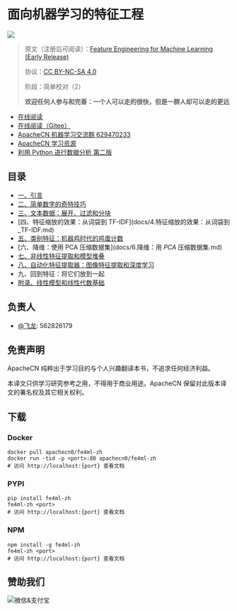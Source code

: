 # 面向机器学习的特征工程

![](cover.jpg)

> 原文（注册后可阅读）：[Feature Engineering for Machine Learning (Early Release)](https://www.safaribooksonline.com/library/view/feature-engineering-for/9781491953235/)
> 
> 协议：[CC BY-NC-SA 4.0](http://creativecommons.org/licenses/by-nc-sa/4.0/)
> 
> 阶段：简单校对（2）
> 
> **欢迎任何人参与和完善：一个人可以走的很快，但是一群人却可以走的更远**

* [在线阅读](http://fe4ml.apachecn.org)
* [在线阅读（Gitee）](https://apachecn.gitee.io/fe4ml-zh/)
* [ApacheCN 机器学习交流群 629470233](http://shang.qq.com/wpa/qunwpa?idkey=30e5f1123a79867570f665aa3a483ca404b1c3f77737bc01ec520ed5f078ddef)
* [ApacheCN 学习资源](http://www.apachecn.org/)
* [利用 Python 进行数据分析 第二版](https://github.com/apachecn/pyda-2e-zh)

## 目录

+   [一、引言](docs/1.引言.md)
+   [二、简单数字的奇特技巧](docs/2.简单数字的奇特技巧.md)
+   [三、文本数据：展开、过滤和分块](docs/3.文本数据.md)
+   [四、特征缩放的效果：从词袋到 TF-IDF](docs/4.特征缩放的效果：从词袋到 _TF-IDF.md)
+   [五、类别特征：机器鸡时代的鸡蛋计数](docs/5.类别特征.md)
+   [六、降维：使用 PCA 压缩数据集](docs/6.降维：用 _PCA_ 压缩数据集.md)
+   [七、非线性特征提取和模型堆叠](docs/7.非线性特征提取和模型堆叠.md)
+   [八、自动化特征提取器：图像特征提取和深度学习](docs/8.自动化特征提取器：图像特征提取和深度学习.md)
+   九、回到特征：将它们放到一起
+   [附录、线性模型和线性代数基础](docs/附录.线性模型和线性代数基础.md)

## 负责人

* [@飞龙](https://github.com/wizardforcel): 562826179

## 免责声明

ApacheCN 纯粹出于学习目的与个人兴趣翻译本书，不追求任何经济利益。

本译文只供学习研究参考之用，不得用于商业用途。ApacheCN 保留对此版本译文的署名权及其它相关权利。

## 下载

### Docker

```
docker pull apachecn0/fe4ml-zh
docker run -tid -p <port>:80 apachecn0/fe4ml-zh
# 访问 http://localhost:{port} 查看文档
```

### PYPI

```
pip install fe4ml-zh
fe4ml-zh <port>
# 访问 http://localhost:{port} 查看文档
```

### NPM

```
npm install -g fe4ml-zh
fe4ml-zh <port>
# 访问 http://localhost:{port} 查看文档
```

## 赞助我们

<img src="http://www.apachecn.org/img/donate.jpg" alt="微信&支付宝" />
